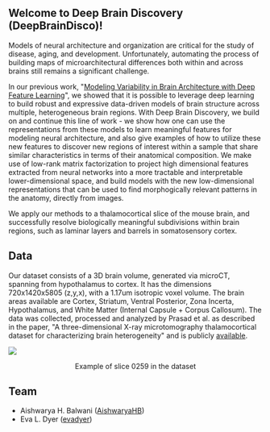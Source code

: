 ## Welcome to Deep Brain Discovery (DeepBrainDisco)!

Models of neural architecture and organization are critical for the study of disease, aging, and development. Unfortunately, automating the process of building maps of microarchitectural differences both within and across brains still remains a significant challenge.

In our previous work, "<a href="https://ieeexplore.ieee.org/document/9048805" target="_blank">Modeling Variability in Brain Architecture with Deep Feature Learning</a>", we showed that it is possible to leverage deep learning to build robust and expressive data-driven models of brain structure across multiple, heterogeneous brain regions. With Deep Brain Discovery, we build on and continue this line of work - we show how one can use the representations from these models to learn meaningful features for modeling neural architecture, and also give examples of how to utilize these new features to discover new regions of interest within a sample that share similar characteristics in terms of their anatomical composition. We make use of low-rank matrix factorization to project high dimensional features extracted from neural networks into a more tractable and interpretable lower-dimensional space, and build models with the new low-dimensional representations that can be used to find morphogically relevant patterns in the anatomy, directly from images.

We apply our methods to a thalamocortical slice of the mouse brain, and successfully resolve biologically meaningful subdivisions within brain regions, such as laminar layers and barrels in somatosensory cortex. 

## Data

Our dataset consists of a 3D brain volume, generated via microCT, spanning from hypothalamus to cortex. It has the dimensions 720x1420x5805 (z,y,x), with a 1.17um isotropic voxel volume. The brain areas available are Cortex, Striatum, Ventral Posterior, Zona Incerta, Hypothalamus, and White Matter (Internal Capsule + Corpus Callosum).
The data was collected, processed and analyzed by Prasad et al. as described in the paper, "A three-dimensional X-ray microtomography thalamocortical dataset for characterizing brain heterogeneity" and is publicly <a href = "http://bossdb.org/project/prasad2020" target = "_blank">available</a>.

![](/images/png_259.png)
<div align="center">Example of slice 0259 in the dataset</div>

## Team
- Aishwarya H. Balwani ([AishwaryaHB](https://github.com/AishwaryaHB))
- Eva L. Dyer ([evadyer](https://github.com/evadyer))
